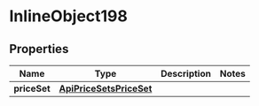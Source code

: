 

# InlineObject198

## Properties

Name | Type | Description | Notes
------------ | ------------- | ------------- | -------------
**priceSet** | [**ApiPriceSetsPriceSet**](ApiPriceSetsPriceSet.md) |  | 



